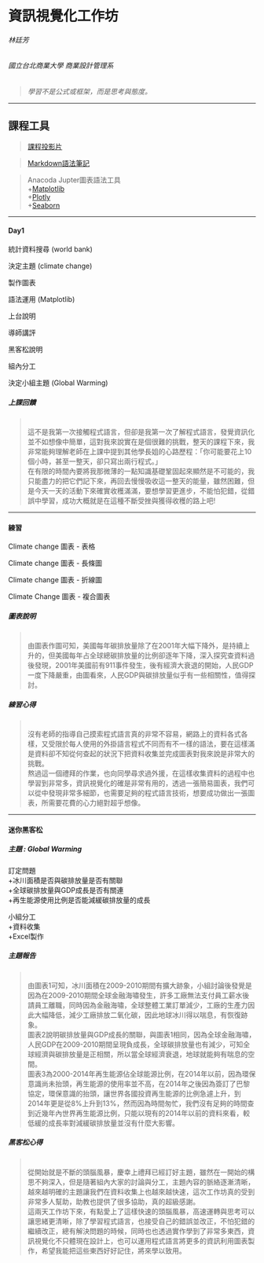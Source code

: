 # **資訊視覺化工作坊**
###### 林廷芳 
###### 國立台北商業大學 商業設計管理系

>*學習不是公式或框架，而是思考與態度。*

* * *

## 課程工具
>[課程投影片](https://docs.google.com/presentation/d/e/2PACX-1vSgTakQ4Iae3BoFL9GzDQyemJ3-TtN13R0G13UBskSSe-bHcONV5qfAngRBbgR4jkSgRpd_HHTpm3yq/pub?start=false&loop=false&delayms=3000&fbclid=IwAR0oFkRfrE4wai-kdP2vs83KLtpnimEMRdjjtf1OKd9zORGXgS5qxYvsvk4&slide=id.g4d3781d1a5_0_468)

>[Markdown語法筆記](http://westwind.logdown.com/posts/208283-markdown-notes)

>Anacoda Jupter圖表語法工具  
  +[Matplotlib](https://matplotlib.org/index.html)  
  +[Plotly](https://plot.ly/python/)  
  +[Seaborn](https://seaborn.pydata.org/) 

***

#### Day1 

統計資料搜尋  (world bank)  

決定主題  (climate change)  

製作圖表  

語法運用  (Matplotlib)

上台說明  

導師講評  

黑客松說明  

組內分工  

決定小組主題  (Global Warming)

##### 上課回饋
> <br />這不是我第一次接觸程式語言，但卻是我第一次了解程式語言，發覺資訊化並不如想像中簡單，這對我來說實在是個很難的挑戰，整天的課程下來，我非常能夠理解老師在上課中提到其他學長姐的心路歷程：「你可能要花上10個小時，甚至一整天，卻只寫出兩行程式。」
> <br />在有限的時間內要將我那微薄的一點知識基礎鞏固起來顯然是不可能的，我只能盡力的把它們記下來，再回去慢慢吸收這一整天的能量，雖然困難，但是今天一天的活動下來確實收穫滿滿，要想學習更進步，不能怕犯錯，從錯誤中學習，成功大概就是在這種不斷受挫與獲得收穫的路上吧! 

***

#### 練習

Climate change 圖表 - 表格

Climate change 圖表 - 長條圖

Climate change 圖表 - 折線圖

Climate Change 圖表 - 複合圖表

##### 圖表說明
> <br /> 由圖表作圖可知，美國每年碳排放量除了在2001年大幅下降外，是持續上升的，但美國每年占全球總碳排放量的比例卻逐年下降，深入探究查資料過後發現，2001年美國前有911事件發生，後有經濟大衰退的開始，人民GDP一度下降嚴重，由圖看來，人民GDP與碳排放量似乎有一些相關性，值得探討。
##### 練習心得
> <br /> 沒有老師的指導自己摸索程式語言真的非常不容易，網路上的資料各式各樣，又受限於每人使用的外掛語言程式不同而有不一樣的語法，要在這樣滿是資料卻不知從何查起的狀況下把資料收集並完成圖表對我來說是非常大的挑戰。
> <br /> 熬過這一個禮拜的作業，也向同學尋求過外援，在這樣收集資料的過程中也學習到非常多，資訊視覺化的確是非常有用的，透過一張簡易圖表，我們可以從中發現非常多細節，也需要足夠的程式語言技術，想要成功做出一張圖表，所需要花費的心力絕對超乎想像。

***

#### 迷你黑客松

##### *主題 : Global Warming*

訂定問題  
  +冰川面積是否與碳排放量是否有關聯  
  +全球碳排放量與GDP成長是否有關連  
  +再生能源使用比例是否能減緩碳排放量的成長 

小組分工  
  +資料收集  
  +Excel製作
  
##### 主題報告  
> <br />由圖表1可知，冰川面積在2009-2010期間有擴大跡象，小組討論後發覺是因為在2009-2010期間全球金融海嘯發生，許多工廠無法支付員工薪水後請員工離職，同時因為金融海嘯，全球整體工業訂單減少，工廠的生產力因此大幅降低，減少工廠排放二氧化碳，因此地球冰川得以喘息，有恢復跡象。 
> <br />圖表2說明碳排放量與GDP成長的關聯，與圖表1相同，因為全球金融海嘯，人民GDP在2009-2010期間呈現負成長，全球碳排放量也有減少，可知全球經濟與碳排放量是正相關，所以當全球經濟衰退，地球就能夠有喘息的空間。
> <br />圖表3為2000-2014年再生能源佔全球能源比例，在2014年以前，因為環保意識尚未抬頭，再生能源的使用率並不高，在2014年之後因為簽訂了巴黎協定，環保意識的抬頭，讓世界各國投資再生能源的比例急遽上升，到2014年更是從8%上升到13%，然而因為時間匆忙，我們沒有足夠的時間查到近幾年內世界再生能源比例，只能以現有的2014年以前的資料來看，較低緩的成長率對減緩碳排放量並沒有什麼大影響。

##### 黑客松心得  
> <br />從開始就是不斷的頭腦風暴，慶幸上禮拜已經訂好主題，雖然在一開始的構思不夠深入，但是隨著組內大家的討論與分工，主題內容的脈絡逐漸清晰，越來越明確的主題讓我們在資料收集上也越來越快速，這次工作坊真的受到非常多人幫助，助教也提供了很多協助，真的超級感謝。
> <br />這兩天工作坊下來，有點愛上了這樣快速的頭腦風暴，高速運轉與思考可以讓思緒更清晰，除了學習程式語言，也接受自己的錯誤並改正，不怕犯錯的繼續改正，總有解決問題的時候，同時也也透過實作學到了非常多東西，資訊視覺化不只體現在設計上，也可以運用程式語言將更多的資訊利用圖表製作，希望我能把這些東西好好記住，將來學以致用。
